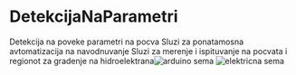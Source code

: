 # DetekcijaNaParametri
Detekcija na poveke parametri na pocva
Sluzi za ponatamosna avtomatizacija na navodnuvanje
Sluzi za merenje i ispituvanje na pocvata i regionot za gradenje na hidroelektrana![arduino sema](https://user-images.githubusercontent.com/48016712/119415190-62766a80-bcf1-11eb-83e2-243faafdbf6f.PNG)
![elektricna sema](https://user-images.githubusercontent.com/48016712/119415209-6bffd280-bcf1-11eb-9170-a3f9fd41bf9c.PNG)


